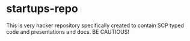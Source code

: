 # startups-repo
This is very hacker repository specifically created to contain SCP typed code and presentations and docs. BE CAUTIOUS!
